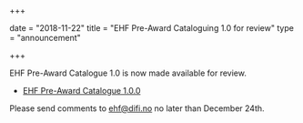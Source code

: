 +++

date = "2018-11-22"
title = "EHF Pre-Award Cataloguing 1.0 for review"
type = "announcement"

+++

EHF Pre-Award Catalogue 1.0 is now made available for review.

* [EHF Pre-Award Catalogue 1.0.0](/ehf-pre/standard/ehf-preaward-catalogue-1.0.0/)

Please send comments to [ehf@difi.no](mailto:ehf@difi.no) no later than December 24th.

